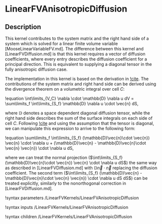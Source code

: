 # LinearFVAnisotropicDiffusion

## Description

This kernel contributes to the system matrix and the right hand side of a system
which is solved for a linear finite volume variable [MooseLinearVariableFV.md].
The difference between this kernel and [LinearFVDiffusion.md] is that this kernel requires
a vector of diffusion coefficients, where every entry describes the diffusion coefficient for
a principal direction. This is equivalent to supplying a diagonal tensor in the
fully anisotropic diffusion case.

The implementation in this kernel is based on the derivation in [!cite](liu2015finite). The
contributions of the system matrix and right hand side can be derived using the divergence
theorem on a volumetric integral over cell $C$:

!equation
\int\limits_{V_C} \nabla \cdot \mathbb{D} \nabla u dV =
\sum\limits_f \int\limits_{S_f} \mathbb{D} \nabla u \cdot \vec{n} dS,

where $\mathbb{D}$ denotes a space dependent diagonal diffusion tensor, while the right hand side
describes the sum of the surface integrals on each side of cell $C$.
Following [!cite](liu2015finite) and using the assumption that the tensor is diagonal,
we can manipulate this expression to arrive to the following form:

!equation
\sum\limits_f \int\limits_{S_f} (\mathbb{D}\vec{n}\cdot \vec{n}) \vec{n} \cdot \nabla u +
(\mathbb{D}\vec{n} - \mathbb{D}\vec{n}\cdot \vec{n} \vec{n}) \cdot \nabla u dS,

where we can treat the normal projection ($\int\limits_{S_f} (\mathbb{D}\vec{n}\cdot \vec{n}) \vec{n} \cdot \nabla u dS$) the same way as described in [LinearFVDiffusion.md] with
$\mathbb{D}\vec{n}\cdot \vec{n}$ replacing the diffusion coefficient. The
second term ($\int\limits_{S_f} (\mathbb{D}\vec{n} - \mathbb{D}\vec{n}\cdot \vec{n} \vec{n}) \cdot \nabla u dS dS$) can be treated explicitly, similarly to the nonorthogonal correction in
[LinearFVDiffusion.md].

!syntax parameters /LinearFVKernels/LinearFVAnisotropicDiffusion

!syntax inputs /LinearFVKernels/LinearFVAnisotropicDiffusion

!syntax children /LinearFVKernels/LinearFVAnisotropicDiffusion
